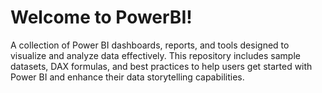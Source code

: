 # Welcome to PowerBI!
A collection of Power BI dashboards, reports, and tools designed to visualize and analyze data effectively. This repository includes sample datasets, DAX formulas, and best practices to help users get started with Power BI and enhance their data storytelling capabilities.
